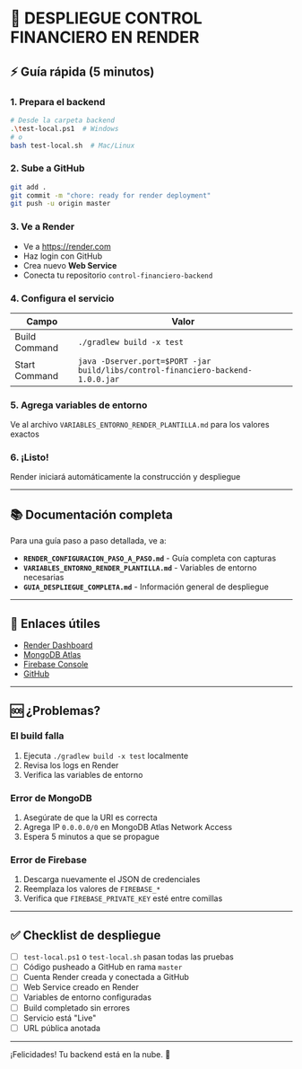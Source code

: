 # 🚀 DESPLIEGUE CONTROL FINANCIERO EN RENDER

## ⚡ Guía rápida (5 minutos)

### 1. Prepara el backend
```bash
# Desde la carpeta backend
.\test-local.ps1  # Windows
# o
bash test-local.sh  # Mac/Linux
```

### 2. Sube a GitHub
```bash
git add .
git commit -m "chore: ready for render deployment"
git push -u origin master
```

### 3. Ve a Render
- Ve a https://render.com
- Haz login con GitHub
- Crea nuevo **Web Service**
- Conecta tu repositorio `control-financiero-backend`

### 4. Configura el servicio
| Campo | Valor |
|-------|-------|
| Build Command | `./gradlew build -x test` |
| Start Command | `java -Dserver.port=$PORT -jar build/libs/control-financiero-backend-1.0.0.jar` |

### 5. Agrega variables de entorno
Ve al archivo `VARIABLES_ENTORNO_RENDER_PLANTILLA.md` para los valores exactos

### 6. ¡Listo!
Render iniciará automáticamente la construcción y despliegue

---

## 📚 Documentación completa

Para una guía paso a paso detallada, ve a:
- **`RENDER_CONFIGURACION_PASO_A_PASO.md`** - Guía completa con capturas
- **`VARIABLES_ENTORNO_RENDER_PLANTILLA.md`** - Variables de entorno necesarias
- **`GUIA_DESPLIEGUE_COMPLETA.md`** - Información general de despliegue

---

## 🔗 Enlaces útiles

- [Render Dashboard](https://render.com/dashboard)
- [MongoDB Atlas](https://cloud.mongodb.com)
- [Firebase Console](https://console.firebase.google.com)
- [GitHub](https://github.com/ccanabalr)

---

## 🆘 ¿Problemas?

### El build falla
1. Ejecuta `./gradlew build -x test` localmente
2. Revisa los logs en Render
3. Verifica las variables de entorno

### Error de MongoDB
1. Asegúrate de que la URI es correcta
2. Agrega IP `0.0.0.0/0` en MongoDB Atlas Network Access
3. Espera 5 minutos a que se propague

### Error de Firebase
1. Descarga nuevamente el JSON de credenciales
2. Reemplaza los valores de `FIREBASE_*`
3. Verifica que `FIREBASE_PRIVATE_KEY` esté entre comillas

---

## ✅ Checklist de despliegue

- [ ] `test-local.ps1` o `test-local.sh` pasan todas las pruebas
- [ ] Código pusheado a GitHub en rama `master`
- [ ] Cuenta Render creada y conectada a GitHub
- [ ] Web Service creado en Render
- [ ] Variables de entorno configuradas
- [ ] Build completado sin errores
- [ ] Servicio está "Live"
- [ ] URL pública anotada

---

¡Felicidades! Tu backend está en la nube. 🎉